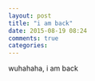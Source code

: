 ```yaml
---
layout: post
title: "i am back"
date: 2015-08-19 08:24
comments: true
categories: 
---
```

wuhahaha, i am back